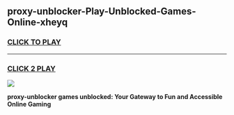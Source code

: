 
## proxy-unblocker-Play-Unblocked-Games-Online-xheyq
<h3>
<a href="https://premium76.site?title=proxy-unblocker&ref=25A">CLICK TO PLAY</a></h3>
<hr>

<h3>
<a href="https://premium76.site?title=proxy-unblocker&ref=25A">CLICK 2 PLAY</a>
  
</h3>

<a href="https://premium76.site?title=proxy-unblocker&ref=25A"><img src="https://clearcache.store/games.png"></a>


**proxy-unblocker games unblocked: Your Gateway to Fun and Accessible Online Gaming**
